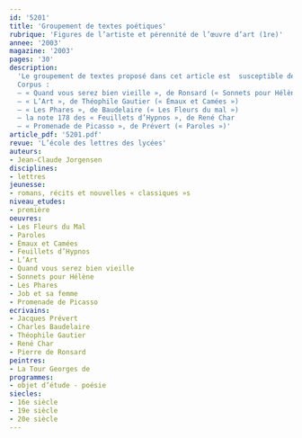 ```yaml
---
id: '5201'
title: 'Groupement de textes poétiques'
rubrique: 'Figures de l’artiste et pérennité de l’œuvre d’art (1re)'
annee: '2003'
magazine: '2003'
pages: '30'
description: 
  'Le groupement de textes proposé dans cet article est  susceptible de faire accéder à la réflexivité du langage poétique, à sa diversité, à ses ressources, à ses fonctions, de faire saisir aux élèves la spécificité du travail poétique sur le langage, de leur faire comprendre aussi l’importance de la contextualisation historique. Une telle mise en perspective est propre à faire ressortir des relations d’intertextualité et d’hypertextualité. Il permet de s’interroger sur les notions de postérité et de réception. Comment l’œuvre poétique envisage-t-elle sa propre pérennité ? Depuis quelle postérité peut-on parler d’elle ? La pérennité d’une œuvre est assurée par des lectures successives au fil des siècles, lectures qui peuvent échapper aux prévisions de l’artiste et du poète en ce qu’elles dépassent les circonstances particulières de leur création.
  Corpus :
  – « Quand vous serez bien vieille », de Ronsard (« Sonnets pour Hélène »)
  – « L’Art », de Théophile Gautier (« Émaux et Camées »)
  – « Les Phares », de Baudelaire (« Les Fleurs du mal »)
  – la note 178 des « Feuillets d’Hypnos », de René Char
  – « Promenade de Picasso », de Prévert (« Paroles »)'
article_pdf: '5201.pdf'
revue: 'L’école des lettres des lycées'
auteurs:
- Jean-Claude Jorgensen
disciplines:
- lettres
jeunesse:
- romans, récits et nouvelles « classiques »s
niveau_etudes:
- première
oeuvres:
- Les Fleurs du Mal
- Paroles
- Émaux et Camées
- Feuillets d’Hypnos
- L’Art
- Quand vous serez bien vieille
- Sonnets pour Hélène
- Les Phares
- Job et sa femme
- Promenade de Picasso
ecrivains:
- Jacques Prévert
- Charles Baudelaire
- Théophile Gautier
- René Char
- Pierre de Ronsard
peintres:
- La Tour Georges de
programmes:
- objet d’étude - poésie
siecles:
- 16e siècle
- 19e siècle
- 20e siècle
---
```

